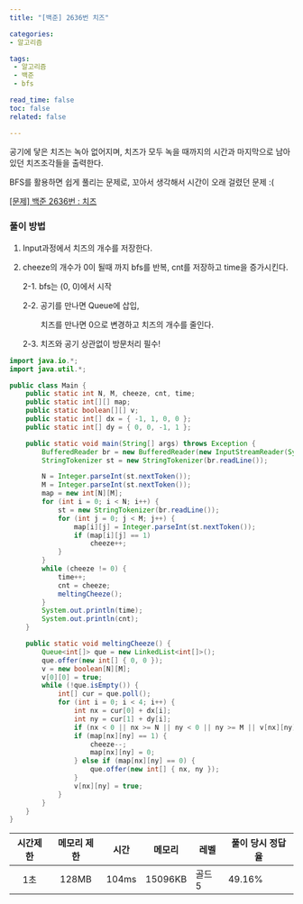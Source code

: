 ```yaml
---
title: "[백준] 2636번 치즈"

categories:
- 알고리즘

tags: 
 - 알고리즘
 - 백준
 - bfs

read_time: false
toc: false
related: false

---
```


공기에 닿은 치즈는 녹아 없어지며, 치즈가 모두 녹을 때까지의 시간과 마지막으로 남아있던 치즈조각들을 출력한다.

BFS를 활용하면 쉽게 풀리는 문제로, 꼬아서 생각해서 시간이 오래 걸렸던 문제 :(

[[문제] 백준 2636번 : 치즈](https://www.acmicpc.net/problem/2636)

### 풀이 방법

1. Input과정에서 치즈의 개수를 저장한다.

2. cheeze의 개수가 0이 될때 까지  bfs를 반복, cnt를 저장하고 time을 증가시킨다.

   2-1. bfs는 (0, 0)에서 시작

   2-2. 공기를 만나면 Queue에 삽입, <br>

   &nbsp; &nbsp; &nbsp; &nbsp; 치즈를 만나면 0으로 변경하고 치즈의 개수를 줄인다.
   
   2-3. 치즈와 공기 상관없이 방문처리 필수!

```java
import java.io.*;
import java.util.*;

public class Main {
	public static int N, M, cheeze, cnt, time;
	public static int[][] map;
	public static boolean[][] v;
	public static int[] dx = { -1, 1, 0, 0 };
	public static int[] dy = { 0, 0, -1, 1 };

	public static void main(String[] args) throws Exception {
		BufferedReader br = new BufferedReader(new InputStreamReader(System.in));
		StringTokenizer st = new StringTokenizer(br.readLine());

		N = Integer.parseInt(st.nextToken());
		M = Integer.parseInt(st.nextToken());
		map = new int[N][M];
		for (int i = 0; i < N; i++) {
			st = new StringTokenizer(br.readLine());
			for (int j = 0; j < M; j++) {
				map[i][j] = Integer.parseInt(st.nextToken());
				if (map[i][j] == 1)
					cheeze++;
			}
		}
		while (cheeze != 0) {
			time++;
			cnt = cheeze;
			meltingCheeze();
		}
		System.out.println(time);
		System.out.println(cnt);
	}

	public static void meltingCheeze() {
		Queue<int[]> que = new LinkedList<int[]>();
		que.offer(new int[] { 0, 0 });
		v = new boolean[N][M];
		v[0][0] = true;
		while (!que.isEmpty()) {
			int[] cur = que.poll();
			for (int i = 0; i < 4; i++) {
				int nx = cur[0] + dx[i];
				int ny = cur[1] + dy[i];
				if (nx < 0 || nx >= N || ny < 0 || ny >= M || v[nx][ny]) continue;
				if (map[nx][ny] == 1) {
					cheeze--;
					map[nx][ny] = 0;
				} else if (map[nx][ny] == 0) {
					que.offer(new int[] { nx, ny });
				}
				v[nx][ny] = true;
			}
		}
	}
}

```



| 시간제한 | 메모리 제한 | 시간  | 메모리  | 레벨   | 풀이 당시 정답율 |
| :------: | :---------: | :---: | ------- | ------ | ---------------- |
|   1초    |    128MB    | 104ms | 15096KB | 골드 5 | 49.16%           |



